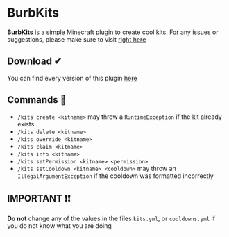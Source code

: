 # BurbKits

**BurbKits** is a simple Minecraft plugin to create cool kits.
For any issues or suggestions, please make sure to visit [right here](https://github.com/Burbulinis/BurbKits/issues)

## Download ✔
  You can find every version of this plugin [here](https://github.com/Burbulinis/BurbKits/releases)

## Commands 📢
  - `/kits create <kitname>` may throw a `RuntimeException` if the kit already exists
  - `/kits delete <kitname>`
  - `/kits override <kitname>`
  - `/kits claim <kitname>`
  - `/kits info <kitname>`
  - `/kits setPermission <kitname> <permission>`
  - `/kits setCooldown <kitname> <cooldown>` may throw an `IllegalArgumentException` if the cooldown was formatted incorrectly

## IMPORTANT ❗❗
  **Do not** change any of the values in the files `kits.yml`, or `cooldowns.yml` if you do not know what you are doing
